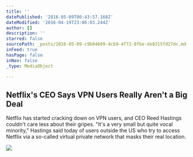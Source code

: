 ```yaml
---
title: ''
datePublished: '2016-05-09T00:43:57.168Z'
dateModified: '2016-04-19T23:06:03.244Z'
author: []
description: ''
starred: false
sourcePath: _posts/2016-05-09-c9b04609-4cb9-4f72-8fbe-de8315fd27dc.md
inFeed: true
hasPage: false
inNav: false
_type: MediaObject

---
```

<article style=""><h1>Netflix's CEO Says VPN Users Really Aren't a Big Deal</h1><p>Netflix has started cracking down on VPN users, and CEO Reed Hastings couldn't care less about their gripes. "It's a very small but quite vocal minority," Hastings said today of users outside the US who try to access Netflix via a so-called virtual private network that masks their real location.</p><img src="http://www.wired.com/wp-content/uploads/2014/12/FEATURED-Netflix-_MG_5557-1200x630-e1436995298356.jpg" /></article>